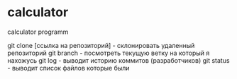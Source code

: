 # calculator
calculator programm

git clone [ссылка на репозиторий] - склонировать удаленный репозиторий
git branch - посмотреть текущую ветку на который я нахожусь
git log - выводит историю коммитов (разработчиков)
git status - выводит список файлов которые были
